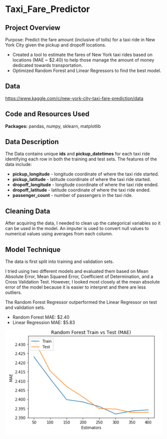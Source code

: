 # Taxi_Fare_Predictor

## Project Overview
Purpose: Predict the fare amount (inclusive of tolls) for a taxi ride in New York City given the pickup and dropoff locations.
- Created a tool to estimate the fares of New York taxi rides based on locations (MAE ~ $2.40) to help those manage the amount of money dedicated towards transportation.
- Optimized Random Forest and Linear Regressors to find the best model.

## Data
https://www.kaggle.com/c/new-york-city-taxi-fare-prediction/data

## Code and Resources Used
**Packages:** pandas, numpy, sklearn, matplotlib

## Data Description
The Data contains unique **ids** and **pickup_datetimes** for each taxi ride identifying each row in both the training and test sets. The features of the data include: 
- **pickup_longitude** - longitude coordinate of where the taxi ride started.
- **pickup_latitude** - latitude coordinate of where the taxi ride started.
- **dropoff_longitude** - longitude coordinate of where the taxi ride ended.
- **dropoff_latitude** - latitude coordinate of where the taxi ride ended.
- **passenger_count** - number of passengers in the taxi ride.

## Cleaning Data
After acquiring the data, I needed to clean up the categorical variables so it can be used in the model. An imputer is used to convert null values to numerical values using averages from each column. 


## Model Technique
The data is first split into training and validation sets.

I tried using two different models and evaluated them based on Mean Absolute Error, Mean Squared Error, Coefficient of Determination, and a Cross Validation Test. However, I looked most closely at the mean absolute error of the model because it is easier to interpret and there are less outliers.

The Random Forest Regressor outperformed the Linear Regressor on test and validation sets. 
- Random Forest MAE: $2.40
- Linear Regression MAE: $5.83

![MAE Train vs Test](MAE_Picture.PNG)
